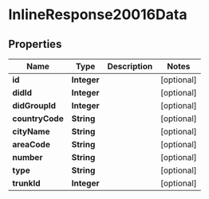 
# InlineResponse20016Data

## Properties
Name | Type | Description | Notes
------------ | ------------- | ------------- | -------------
**id** | **Integer** |  |  [optional]
**didId** | **Integer** |  |  [optional]
**didGroupId** | **Integer** |  |  [optional]
**countryCode** | **String** |  |  [optional]
**cityName** | **String** |  |  [optional]
**areaCode** | **String** |  |  [optional]
**number** | **String** |  |  [optional]
**type** | **String** |  |  [optional]
**trunkId** | **Integer** |  |  [optional]



